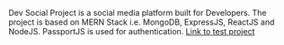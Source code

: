 Dev Social Project is a social media platform built for Developers. The project is based on MERN Stack i.e. MongoDB, ExpressJS, ReactJS and NodeJS. PassportJS is used for authentication.
<a href="https://warm-headland-52306.herokuapp.com/">Link to test project</a>
